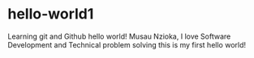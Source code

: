 # hello-world1
Learning git and Github
hello world!
Musau Nzioka, I love Software Development and Technical problem solving
this is my first hello world!
